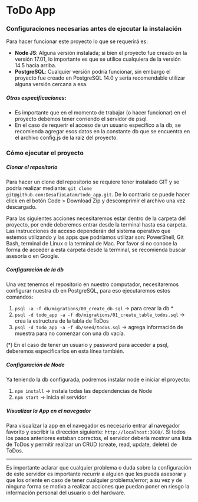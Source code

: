 # ToDo App
### Configuraciones necesarias antes de ejecutar la instalación
Para hacer funcionar este proyecto lo que se requerirá es:

* **Node JS**: Alguna versión instalada; si bien el proyecto fue creado en la versión 17.01, lo importante es que se utilice cualquiera de la versión 14.5 hacia arriba.
* **PostgreSQL**: Cualquier versión podría funcionar, sin embargo el proyecto fue creado en PostgreSQL 14.0 y sería recomendable utilizar alguna versión cercana a esa. 

##### Otras especificaciones:

* Es importante que en el momento de trabajar (o hacer funcionar) en el proyecto debemos tener corriendo el servidor de psql.
* En el caso de requerir el acceso de un usuario específico a la db, se recomienda agregar esos datos en la constante db que se encuentra en el archivo config.js de la raíz del proyecto.

### Cómo ejecutar el proyecto

##### Clonar el repositorio

Para hacer un clone del repositorio se requiere tener instalado GIT y se podría realizar mediante: `git clone git@github.com:DesafioLatam/todo_app.git`. De lo contrario se puede hacer click en el botón Code > Download Zip y descomprimir el archivo una vez descargado.

Para las siguientes acciones necesitaremos estar dentro de la carpeta del proyecto, por ende deberemos entrar desde la terminal hasta esa carpeta. Las instrucciones de acceso dependerán del sistema operativo que estemos utilizando y las apps que podríamos utilizar son: PowerShell, Git Bash, terminal de Linux o la terminal de Mac. Por favor si no conoce la forma de acceder a esta carpeta desde la terminal, se recomienda buscar asesoría o en Google.


##### Configuración de la db

Una vez tenemos el repositorio en nuestro computador, necesitaremos configurar nuestra db en PostgreSQL, para eso ejecutaremos estos comandos:

1. `psql -a -f db/migrations/00_create_db.sql` -> para crear la db *
2. `psql -d todo_app -a -f db/migrations/01_create_table_todos.sql` -> crea la estructura de la tabla de ToDos
3. `psql -d todo_app -a -f db/seed/todos.sql` -> agrega información de muestra para no comenzar con una db vacía.

(*) En el caso de tener un usuario y password para acceder a psql, deberemos especificarlos en esta línea también.

##### Configuración de Node

Ya teniendo la db configurada, podremos instalar node e iniciar el proyecto:

1. `npm install` -> instala todas las depdendencias de Node
2. `npm start` -> inicia el servidor

##### Visualizar la App en el navegador

Para visualizar la app en el navegador es necesario entrar al navegador favorito y escribir la dirección siguiente: `http://localhost:3000/`. Si todos los pasos anteriores estaban correctos, el servidor debería mostrar una lista de ToDos y permitir realizar un CRUD (create, read, update, delete) de ToDos.
 
 
 
***
Es importante aclarar que cualquier problema o duda sobre la configuración de este servidor es importante recurrir a alguien que les pueda asesorar y que los oriente en caso de tener cualquier problema/error; a su vez y de ninguna forma se motiva a realizar acciones que puedan poner en riesgo la información personal del usuario o del hardware.